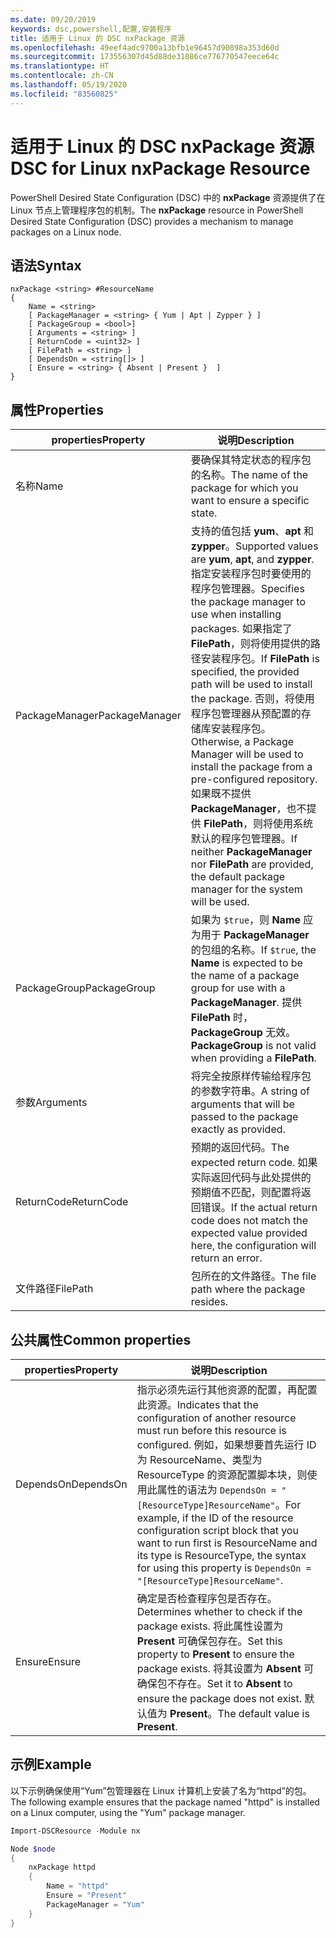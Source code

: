 ```yaml
---
ms.date: 09/20/2019
keywords: dsc,powershell,配置,安装程序
title: 适用于 Linux 的 DSC nxPackage 资源
ms.openlocfilehash: 49eef4adc9700a13bfb1e96457d90898a353d60d
ms.sourcegitcommit: 173556307d45d88de31086ce776770547eece64c
ms.translationtype: HT
ms.contentlocale: zh-CN
ms.lasthandoff: 05/19/2020
ms.locfileid: "83560825"
---
```

# <a name="dsc-for-linux-nxpackage-resource"></a><span data-ttu-id="18f65-103">适用于 Linux 的 DSC nxPackage 资源</span><span class="sxs-lookup"><span data-stu-id="18f65-103">DSC for Linux nxPackage Resource</span></span>

<span data-ttu-id="18f65-104">PowerShell Desired State Configuration (DSC) 中的 **nxPackage** 资源提供了在 Linux 节点上管理程序包的机制。</span><span class="sxs-lookup"><span data-stu-id="18f65-104">The **nxPackage** resource in PowerShell Desired State Configuration (DSC) provides a mechanism to manage packages on a Linux node.</span></span>

## <a name="syntax"></a><span data-ttu-id="18f65-105">语法</span><span class="sxs-lookup"><span data-stu-id="18f65-105">Syntax</span></span>

```Syntax
nxPackage <string> #ResourceName
{
    Name = <string>
    [ PackageManager = <string> { Yum | Apt | Zypper } ]
    [ PackageGroup = <bool>]
    [ Arguments = <string> ]
    [ ReturnCode = <uint32> ]
    [ FilePath = <string> ]
    [ DependsOn = <string[]> ]
    [ Ensure = <string> { Absent | Present }  ]
}
```

## <a name="properties"></a><span data-ttu-id="18f65-106">属性</span><span class="sxs-lookup"><span data-stu-id="18f65-106">Properties</span></span>

|<span data-ttu-id="18f65-107">properties</span><span class="sxs-lookup"><span data-stu-id="18f65-107">Property</span></span> |<span data-ttu-id="18f65-108">说明</span><span class="sxs-lookup"><span data-stu-id="18f65-108">Description</span></span> |
|---|---|
|<span data-ttu-id="18f65-109">名称</span><span class="sxs-lookup"><span data-stu-id="18f65-109">Name</span></span> |<span data-ttu-id="18f65-110">要确保其特定状态的程序包的名称。</span><span class="sxs-lookup"><span data-stu-id="18f65-110">The name of the package for which you want to ensure a specific state.</span></span> |
|<span data-ttu-id="18f65-111">PackageManager</span><span class="sxs-lookup"><span data-stu-id="18f65-111">PackageManager</span></span> |<span data-ttu-id="18f65-112">支持的值包括 **yum**、**apt** 和 **zypper**。</span><span class="sxs-lookup"><span data-stu-id="18f65-112">Supported values are **yum**, **apt**, and **zypper**.</span></span> <span data-ttu-id="18f65-113">指定安装程序包时要使用的程序包管理器。</span><span class="sxs-lookup"><span data-stu-id="18f65-113">Specifies the package manager to use when installing packages.</span></span> <span data-ttu-id="18f65-114">如果指定了 **FilePath**，则将使用提供的路径安装程序包。</span><span class="sxs-lookup"><span data-stu-id="18f65-114">If **FilePath** is specified, the provided path will be used to install the package.</span></span> <span data-ttu-id="18f65-115">否则，将使用程序包管理器从预配置的存储库安装程序包。</span><span class="sxs-lookup"><span data-stu-id="18f65-115">Otherwise, a Package Manager will be used to install the package from a pre-configured repository.</span></span> <span data-ttu-id="18f65-116">如果既不提供 **PackageManager**，也不提供 **FilePath**，则将使用系统默认的程序包管理器。</span><span class="sxs-lookup"><span data-stu-id="18f65-116">If neither **PackageManager** nor **FilePath** are provided, the default package manager for the system will be used.</span></span> |
|<span data-ttu-id="18f65-117">PackageGroup</span><span class="sxs-lookup"><span data-stu-id="18f65-117">PackageGroup</span></span> |<span data-ttu-id="18f65-118">如果为 `$true`，则 **Name** 应为用于 **PackageManager** 的包组的名称。</span><span class="sxs-lookup"><span data-stu-id="18f65-118">If `$true`, the **Name** is expected to be the name of a package group for use with a **PackageManager**.</span></span> <span data-ttu-id="18f65-119">提供 **FilePath** 时，**PackageGroup** 无效。</span><span class="sxs-lookup"><span data-stu-id="18f65-119">**PackageGroup** is not valid when providing a **FilePath**.</span></span> |
|<span data-ttu-id="18f65-120">参数</span><span class="sxs-lookup"><span data-stu-id="18f65-120">Arguments</span></span> |<span data-ttu-id="18f65-121">将完全按原样传输给程序包的参数字符串。</span><span class="sxs-lookup"><span data-stu-id="18f65-121">A string of arguments that will be passed to the package exactly as provided.</span></span> |
|<span data-ttu-id="18f65-122">ReturnCode</span><span class="sxs-lookup"><span data-stu-id="18f65-122">ReturnCode</span></span> |<span data-ttu-id="18f65-123">预期的返回代码。</span><span class="sxs-lookup"><span data-stu-id="18f65-123">The expected return code.</span></span> <span data-ttu-id="18f65-124">如果实际返回代码与此处提供的预期值不匹配，则配置将返回错误。</span><span class="sxs-lookup"><span data-stu-id="18f65-124">If the actual return code does not match the expected value provided here, the configuration will return an error.</span></span> |
|<span data-ttu-id="18f65-125">文件路径</span><span class="sxs-lookup"><span data-stu-id="18f65-125">FilePath</span></span> |<span data-ttu-id="18f65-126">包所在的文件路径。</span><span class="sxs-lookup"><span data-stu-id="18f65-126">The file path where the package resides.</span></span> |

## <a name="common-properties"></a><span data-ttu-id="18f65-127">公共属性</span><span class="sxs-lookup"><span data-stu-id="18f65-127">Common properties</span></span>

|<span data-ttu-id="18f65-128">properties</span><span class="sxs-lookup"><span data-stu-id="18f65-128">Property</span></span> |<span data-ttu-id="18f65-129">说明</span><span class="sxs-lookup"><span data-stu-id="18f65-129">Description</span></span> |
|---|---|
|<span data-ttu-id="18f65-130">DependsOn</span><span class="sxs-lookup"><span data-stu-id="18f65-130">DependsOn</span></span> |<span data-ttu-id="18f65-131">指示必须先运行其他资源的配置，再配置此资源。</span><span class="sxs-lookup"><span data-stu-id="18f65-131">Indicates that the configuration of another resource must run before this resource is configured.</span></span> <span data-ttu-id="18f65-132">例如，如果想要首先运行 ID 为 ResourceName、类型为 ResourceType 的资源配置脚本块，则使用此属性的语法为 `DependsOn = "[ResourceType]ResourceName"`。</span><span class="sxs-lookup"><span data-stu-id="18f65-132">For example, if the ID of the resource configuration script block that you want to run first is ResourceName and its type is ResourceType, the syntax for using this property is `DependsOn = "[ResourceType]ResourceName"`.</span></span> |
|<span data-ttu-id="18f65-133">Ensure</span><span class="sxs-lookup"><span data-stu-id="18f65-133">Ensure</span></span> |<span data-ttu-id="18f65-134">确定是否检查程序包是否存在。</span><span class="sxs-lookup"><span data-stu-id="18f65-134">Determines whether to check if the package exists.</span></span> <span data-ttu-id="18f65-135">将此属性设置为 **Present** 可确保包存在。</span><span class="sxs-lookup"><span data-stu-id="18f65-135">Set this property to **Present** to ensure the package exists.</span></span> <span data-ttu-id="18f65-136">将其设置为 **Absent** 可确保包不存在。</span><span class="sxs-lookup"><span data-stu-id="18f65-136">Set it to **Absent** to ensure the package does not exist.</span></span> <span data-ttu-id="18f65-137">默认值为 **Present**。</span><span class="sxs-lookup"><span data-stu-id="18f65-137">The default value is **Present**.</span></span> |

## <a name="example"></a><span data-ttu-id="18f65-138">示例</span><span class="sxs-lookup"><span data-stu-id="18f65-138">Example</span></span>

<span data-ttu-id="18f65-139">以下示例确保使用“Yum”包管理器在 Linux 计算机上安装了名为“httpd”的包。</span><span class="sxs-lookup"><span data-stu-id="18f65-139">The following example ensures that the package named "httpd" is installed on a Linux computer, using the "Yum" package manager.</span></span>

```powershell
Import-DSCResource -Module nx

Node $node
{
    nxPackage httpd
    {
        Name = "httpd"
        Ensure = "Present"
        PackageManager = "Yum"
    }
}
```
